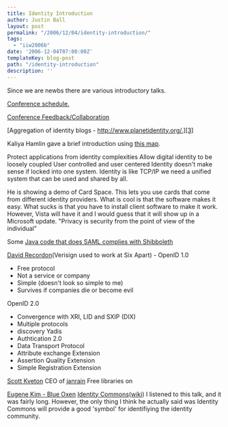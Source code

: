 ```yaml
---
title: Identity Introduction
author: Justin Ball
layout: post
permalink: "/2006/12/04/identity-introduction/"
tags:
  - "iiw2006b"
date: '2006-12-04T07:00:00Z'
templateKey: blog-post
path: "/identity-introduction"
description: ''
---
```


Since we are newbs there are various introductory talks.

[Conference schedule.][1]

 [1]: http://iiw.windley.com/wiki/Workshop2006b

[Conference Feedback/Collaboration][2]

 [2]: http://confabb.com/conferences/iiw2006b/details

[Aggregation of identity blogs - http://www.planetidentity.org/.][3]

 [3]: http://www.planetidentity.org/

Kaliya Hamlin gave a brief introduction using [this map][4].

 [4]: http://photos.windley.com/album/iiw2006a/IIW2006_identity_map

Protect applications from identity complexities
Allow digital identity to be loosely coupled
User controlled and user centered
Identity doesn't make sense if locked into one system.
Identity is like TCP/IP we need a unified system that can be used and shared by all.

He is showing a demo of Card Space. This lets you use cards that come from different identity providers. What is cool is that the software makes it easy. What sucks is that you have to install client software to make it work. However, Vista will have it and I would guess that it will show up in a Microsoft update.
"Privacy is security from the point of view of the individual"

Some [Java code that does SAML complies with Shibboleth][5]

 [5]: http://sourceforge.net/projects/guanxi/

[David Recordon][6](Verisign used to work at Six Apart) - OpenID 1.0

 [6]: http://www.davidrecordon.com/

*   Free protocol
*   Not a service or company
*   Simple (doesn't look so simple to me)
*   Survives if companies die or become evil

OpenID 2.0

*   Convergence with XRI, LID and SXIP (DIX)
*   Multiple protocols
*   discovery Yadis
*   Authtication 2.0
*   Data Transport Protocol
*   Attribute exchange Extension
*   Assertion Quality Extension
*   Simple Registration Extension

[Scott Kveton][7] CEO of [janrain][8]
Free libraries on

 [7]: http://kveton.com/blog/
 [8]: http://janrain.com/

[Eugene Kim - Blue Oxen][9] [Identity Commons][10]([wiki][11]) I listened to this talk, and it was fairly long. However, the only thing I think he actually said was Identity Commons will provide a good 'symbol' for identifiying the identity community.

 [9]: http://www.blueoxen.com/index.html
 [10]: http://identitycommons.net/
 [11]: http://wiki.idcommons.net/

